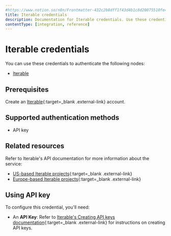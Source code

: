 ```yaml
---
#https://www.notion.so/n8n/Frontmatter-432c2b8dff1f43d4b1c8d20075510fe4
title: Iterable credentials
description: Documentation for Iterable credentials. Use these credentials to authenticate Iterable in n8n, a workflow automation platform.
contentType: [integration, reference]
---
```


# Iterable credentials

You can use these credentials to authenticate the following nodes:

- [Iterable](/integrations/builtin/app-nodes/n8n-nodes-base.iterable.md)

## Prerequisites

Create an [Iterable](https://iterable.com){:target=_blank .external-link} account.

## Supported authentication methods

- API key

## Related resources

Refer to Iterable's API documentation for more information about the service:

- [US-based Iterable projects](https://api.iterable.com/api/docs){:target=_blank .external-link}
- [Europe-based Iterable projects](https://api.eu.iterable.com/api/docs){:target=_blank .external-link}

## Using API key

To configure this credential, you'll need:

- An **API Key**: Refer to [Iterable's Creating API keys documentation](https://support.iterable.com/hc/en-us/articles/360043464871-API-Keys#creating-api-keys){:target=_blank .external-link} for instructions on creating API keys.

